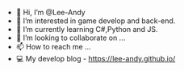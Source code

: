 - 👋 Hi, I’m @Lee-Andy
- 👀 I’m interested in game develop and back-end.
- 🌱 I’m currently learning C#,Python and JS.
- 💞️ I’m looking to collaborate on ...
- 📫 How to reach me ...
- 💻 My develop blog - https://lee-andy.github.io/

<!---
Lee-Andy/Lee-Andy is a ✨ special ✨ repository because its `README.md` (this file) appears on your GitHub profile.
You can click the Preview link to take a look at your changes.
--->
